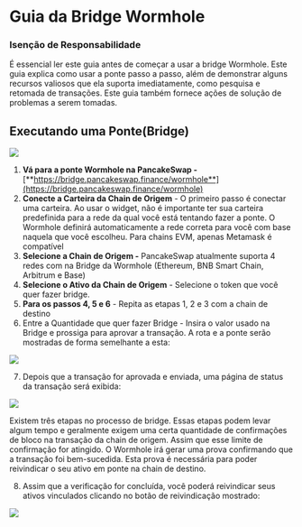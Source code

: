 # Guia da Bridge Wormhole



### Isenção de Responsabilidade

É essencial ler este guia antes de começar a usar a bridge Wormhole. Este guia explica como usar a ponte passo a passo, além de demonstrar alguns recursos valiosos que ela suporta imediatamente, como pesquisa e retomada de transações. Este guia também fornece ações de solução de problemas a serem tomadas.

## Executando uma Ponte(Bridge)

![](https://lh7-us.googleusercontent.com/ZnR2zSNBpjyrzAs\_JVlYdKCMDVYmOw4AVdJj\_VIk0dmkvqTNxAC1ror2bEQlmSLeVGNV-PwhQSZdyquv-nCBPsHLjACy6LQsyM7M98dFrT9xKnZqC0aWYgUj0fjwC5pbZ9g1UwLalAU6DV-ORgPs-UY)

1. **Vá para a ponte Wormhole na PancakeSwap -**  [**https://bridge.pancakeswap.finance/wormhole**](https://bridge.pancakeswap.finance/wormhole)
2. **Conecte a Carteira da Chain de Origem** - O primeiro passo é conectar uma carteira. Ao usar o widget, não é importante ter sua carteira predefinida para a rede da qual você está tentando fazer a ponte. O Wormhole definirá automaticamente a rede correta para você com base naquela que você escolheu. Para chains EVM, apenas Metamask é compatível
3. **Selecione a Chain de Origem -** PancakeSwap atualmente suporta 4 redes com na Bridge da Wormhole (Ethereum, BNB Smart Chain, Arbitrum e Base)
4. **Selecione o Ativo da Chain de Origem** - Selecione o token que você quer fazer bridge.
5. **Para os passos 4, 5 e 6** - Repita as etapas 1, 2 e 3 com a chain de destino
6. Entre a Quantidade que quer fazer Bridge - Insira o valor usado na Bridge e prossiga para aprovar a transação. A rota e a ponte serão mostradas de forma semelhante a esta:

![](https://lh7-us.googleusercontent.com/k6VhFctTcH\_\_ojn3fMScEUUONGP\_uPHk-s8OvVonboim7Cm37xCQhNiReTpUuo90\_c81jg51pHVKsxhok50I6dwHWjBGZgB-yaIksikYP0aQB7uUaI1Wm6wK9uoYdZdygkViWnXWZcGnsBrPnivbij0)

7. Depois que a transação for aprovada e enviada, uma página de status da transação será exibida:

![](https://lh7-us.googleusercontent.com/RpERMKVOpXOJn56\_-awggVO63Pl\_KkkvQBzrwlD3jdEssKk7H6gznb7Np8ampHm3quG3doPGReqKFMyU1Fa4b0nlxjmSiZgSlY1WfEEAzbM\_PcpZVRtESmXWol50wku4SE5oT8MgjfIwdoj8-rf-IBE)

Existem três etapas no processo de bridge. Essas etapas podem levar algum tempo e geralmente exigem uma certa quantidade de confirmações de bloco na transação da chain de origem. Assim que esse limite de confirmação for atingido. O Wormhole irá gerar uma prova confirmando que a transação foi bem-sucedida. Esta prova é necessária para poder reivindicar o seu ativo em ponte na chain de destino.

8. Assim que a verificação for concluída, você poderá reivindicar seus ativos vinculados clicando no botão de reivindicação mostrado:

![](https://lh7-us.googleusercontent.com/1OQVN7yTv2LcyZVpuwdZx4xxHsWFkGoSmfNSDDwJDSib47EVxmY-c\_mD5EcfVGyb72KNdtZ-BC3CH\_cWZtXNXVflFV8PP\_577nIb4dG\_Z1\_O3rdoXETRWORZmgn4eUKyGAdmavmdzzA6YRA3aVA8\_R8)
